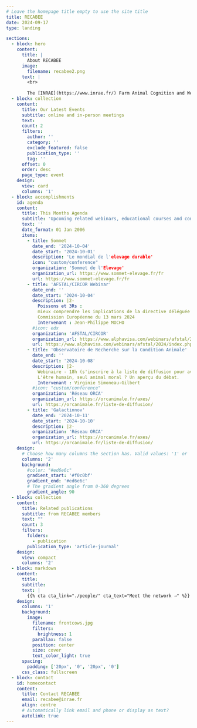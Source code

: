 ```yaml
---
# Leave the homepage title empty to use the site title
title: RECABEE
date: 2024-09-17
type: landing

sections:
  - block: hero
    content:
      title: |
        About RECABEE
      image:
        filename: recabee2.png
      text: |
        <br>
        
        The [INRAE](https://www.inrae.fr/) Farm Animal Cognition and Welfare network consists of the researchers, engineers, technicians and students of the [Departments PHASE](https://www.inrae.fr/departements/phase) and [GA](https://www.inrae.fr/departements/ga) who are interested in animal cognition, welfare and their interrelationship. Members of the network come from about 14 different research laboratories from all over France. They conduct research on a variety of farm animals including sheep, goats, cattle, horses, pigs, trout, poultry and insects. The main expectations of the network’s members are: 1) to think about the link between cognition and welfare; 2) to discuss the concepts and methods of both cognition and welfare research and; 3) to get to know better their colleagues conducting research in these areas.
  - block: collection
    content:
      title: Our Latest Events
      subtitle: online and in-person meetings
      text:
      count: 2
      filters:
        author: ''
        category: ''
        exclude_featured: false
        publication_type: ''
        tag: ''
      offset: 0
      order: desc
      page_type: event
    design:
      view: card
      columns: '1'
  - block: accomplishments
    id: agenda
    content:
      title: This Months Agenda
      subtitle: 'Upcoming related webinars, educational courses and conferences'
      text: ''
      date_format: 01 Jan 2006
      items:
        - title: Sommet 
          date_end: '2024-10-04'
          date_start: '2024-10-01'
          description: 'Le mondial de l'elevage durable'
          icon: "custom/conference"
          organization: 'Sommet de l'Elevage'
          organization_url: https://www.sommet-elevage.fr/fr
          url: https://www.sommet-elevage.fr/fr
        - title: 'AFSTAL/CIRCOR Webinar'
          date_end: ''
          date_start: '2024-10-04'
          description: |2-
            Poissons et 3Rs :  
            mieux comprendre les implications de la directive déléguée (UE) 2024/1262 de la  
            Commission Européenne du 13 mars 2024  
            Intervenant : Jean-Philippe MOCHO
          #icon: edx
          organization: 'AFSTAL/CIRCOR'
          organization_url: https://www.alphavisa.com/webinars/afstal/2024/index.php
          url: https://www.alphavisa.com/webinars/afstal/2024/index.php
        - title: 'Observatoire de Recherche sur la Condition Animale'
          date_end: ''
          date_start: '2024-10-08'
          description: |2-
            Webinaire - 18h (s'inscrire à la liste de diffusion pour avoir le lien)  
            L'être humain, seul animal moral ? Un aperçu du débat.
            Intervenant : Virginie Simoneau-Gilbert
          #icon: "custom/conference"
          organization: 'Réseau ORCA'
          organization_url: https://orcanimale.fr/axes/
          url: https://orcanimale.fr/liste-de-diffusion/
        - title: 'Galactinnov'
          date_end: '2024-10-11'
          date_start: '2024-10-10'
          description: |2-
          organization: 'Réseau ORCA'
          organization_url: https://orcanimale.fr/axes/
          url: https://orcanimale.fr/liste-de-diffusion/
    design:
      # Choose how many columns the section has. Valid values: '1' or '2'.
      columns: '2'
      background:
        #color: "#ed6e6c" 
        gradient_start: '#f0c0bf'
        gradient_end: '#ed6e6c'
        # The gradient angle from 0-360 degrees
        gradient_angle: 90
  - block: collection
    content:
      title: Related publications
      subtitle: from RECABEE members
      text: ""
      count: 3
      filters:
        folders:
          - publication
        publication_type: 'article-journal'
    design:
      view: compact
      columns: '2'
  - block: markdown
    content:
      title:
      subtitle:
      text: |
        {{% cta cta_link="./people/" cta_text="Meet the network →" %}}
    design:
      columns: '1'
      background:
        image: 
          filename: frontcows.jpg
          filters:
            brightness: 1
          parallax: false
          position: center
          size: cover
          text_color_light: true
      spacing:
        padding: ['20px', '0', '20px', '0']
      css_class: fullscreen
  - block: contact
    id: homecontact
    content:
      title: Contact RECABEE
      email: recabee@inrae.fr
      align: centre
      # Automatically link email and phone or display as text?
      autolink: true
---
```

